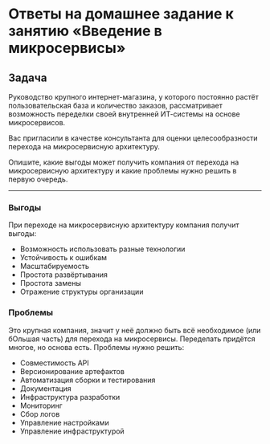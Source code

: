 # Ответы на домашнее задание к занятию «Введение в микросервисы»

## Задача

Руководство крупного интернет-магазина, у которого постоянно растёт пользовательская база и количество заказов, рассматривает возможность переделки своей внутренней   ИТ-системы на основе микросервисов. 

Вас пригласили в качестве консультанта для оценки целесообразности перехода на микросервисную архитектуру. 

Опишите, какие выгоды может получить компания от перехода на микросервисную архитектуру и какие проблемы нужно решить в первую очередь.


-----

### Выгоды
При переходе на микросервисную архитектуру компания получит выгоды:
- Возможность использовать разные технологии
- Устойчивость к ошибкам
- Масштабируемость
- Простота развёртывания
- Простота замены
- Отражение структуры организации

### Проблемы
Это крупная компания, значит у неё должно быть всё необходимое (или бОльшая часть) для перехода на микросервисы. Переделать придётся многое, но основа есть.
Проблемы нужно решить:
- Совместимость API
- Версионирование артефактов
- Автоматизация сборки и тестирования
- Документация
- Инфраструктура разработки
- Мониторинг
- Сбор логов
- Управление настройками
- Управление инфраструктурой